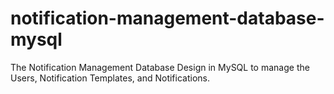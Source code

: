# notification-management-database-mysql
The Notification Management Database Design in MySQL to manage the Users, Notification Templates, and Notifications.
